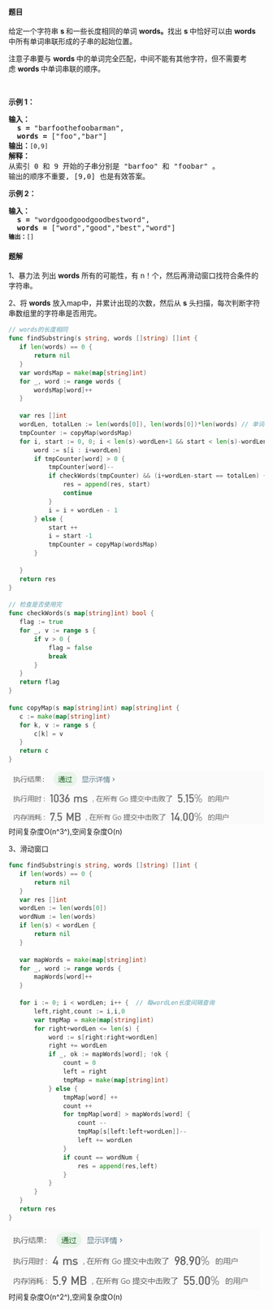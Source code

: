 #### 题目
<p>给定一个字符串&nbsp;<strong>s&nbsp;</strong>和一些长度相同的单词&nbsp;<strong>words。</strong>找出 <strong>s </strong>中恰好可以由&nbsp;<strong>words </strong>中所有单词串联形成的子串的起始位置。</p>

<p>注意子串要与&nbsp;<strong>words </strong>中的单词完全匹配，中间不能有其他字符，但不需要考虑&nbsp;<strong>words&nbsp;</strong>中单词串联的顺序。</p>

<p>&nbsp;</p>

<p><strong>示例 1：</strong></p>

<pre><strong>输入：
  s =</strong> &quot;barfoothefoobarman&quot;,
<strong>  words = </strong>[&quot;foo&quot;,&quot;bar&quot;]
<strong>输出：</strong><code>[0,9]</code>
<strong>解释：</strong>
从索引 0 和 9 开始的子串分别是 &quot;barfoo&quot; 和 &quot;foobar&quot; 。
输出的顺序不重要, [9,0] 也是有效答案。
</pre>

<p><strong>示例 2：</strong></p>

<pre><strong>输入：
  s =</strong> &quot;wordgoodgoodgoodbestword&quot;,
<strong>  words = </strong>[&quot;word&quot;,&quot;good&quot;,&quot;best&quot;,&quot;word&quot;]
<code><strong>输出：</strong>[]</code>
</pre>


 #### 题解
 1、暴力法
 列出 **words** 所有的可能性，有 n！个，然后再滑动窗口找符合条件的字符串。
 
 2、将 **words** 放入map中，并累计出现的次数，然后从 **s** 头扫描，每次判断字符串数组里的字符串是否用完。
 ```go
 // words的长度相同
 func findSubstring(s string, words []string) []int {
 	if len(words) == 0 {
 		return nil
 	}
 	var wordsMap = make(map[string]int)
 	for _, word := range words {
 		wordsMap[word]++
 	}
 
 	var res []int
 	wordLen, totalLen := len(words[0]), len(words[0])*len(words) // 单词长度
 	tmpCounter := copyMap(wordsMap)
 	for i, start := 0, 0; i < len(s)-wordLen+1 && start < len(s)-wordLen+1; i++ {
 		word := s[i : i+wordLen]
 		if tmpCounter[word] > 0 {
 			tmpCounter[word]--
 			if checkWords(tmpCounter) && (i+wordLen-start == totalLen) {
 				res = append(res, start)
 				continue
 			}
 			i = i + wordLen - 1
 		} else {
 			start ++
 			i = start -1
 			tmpCounter = copyMap(wordsMap)
 		}
 
 	}
 	return res
 }
 
 // 检查是否使用完
 func checkWords(s map[string]int) bool {
 	flag := true
 	for _, v := range s {
 		if v > 0 {
 			flag = false
 			break
 		}
 	}
 	return flag
 }
 
 func copyMap(s map[string]int) map[string]int {
 	c := make(map[string]int)
 	for k, v := range s {
 		c[k] = v
 	}
 	return c
 }
 ```
 ![](https://raw.githubusercontent.com/betterfor/cloudImage/master/images/2020-02-24/003001.png)
 时间复杂度O(n^3^),空间复杂度O(n)
 
 3、滑动窗口
 ```go
 func findSubstring(s string, words []string) []int {
 	if len(words) == 0 {
 		return nil
 	}
 	var res []int
 	wordLen := len(words[0])
 	wordNum := len(words)
 	if len(s) < wordLen {
 		return nil
 	}
 
 	var mapWords = make(map[string]int)
 	for _, word := range words {
 		mapWords[word]++
 	}
 
 	for i := 0; i < wordLen; i++ {	// 每wordLen长度间隔查询
 		left,right,count := i,i,0
 		var tmpMap = make(map[string]int)
 		for right+wordLen <= len(s) {
 			word := s[right:right+wordLen]
 			right += wordLen
 			if _, ok := mapWords[word]; !ok {
 				count = 0
 				left = right
 				tmpMap = make(map[string]int)
 			} else {
 				tmpMap[word] ++
 				count ++
 				for tmpMap[word] > mapWords[word] {
 					count --
 					tmpMap[s[left:left+wordLen]]--
 					left += wordLen
 				}
 				if count == wordNum {
 					res = append(res,left)
 				}
 			}
 		}
 	}
 	return res
 }
 ```
 ![](https://raw.githubusercontent.com/betterfor/cloudImage/master/images/2020-02-24/003002.png)
 时间复杂度O(n^2^),空间复杂度O(n)